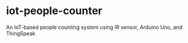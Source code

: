 # iot-people-counter
An IoT-based people counting system using IR sensor, Arduino Uno, and ThingSpeak
